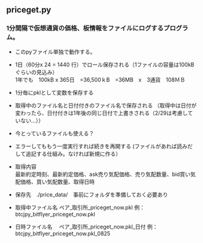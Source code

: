 ## priceget.py  
### 1分間隔で仮想通貨の価格、板情報をファイルにログするプログラム。
* このpyファイル単独で動作する。  
	
* 1日（60分x 24 = 1440 行）でロール保存される（1ファイルの容量は100kBぐらいの見込み）  
  1年でも　100kB x 365日　=36,500ｋB　=36MB　x　3通貨　108ＭＢ

* 1分毎にpklとして変数を保存する

* 取得中のファイル名と日付付きのファイル名で保存される
（取得中は日付が変わったら、日付付きは1年後の同じ日付で上書きされる（2/29は考慮していない…））

* 今とっているファイルも使える？

* エラーしてももう一度実行すれば続きを再開する
   (ファイルがあれば読みだして追記する仕組み。なければ新規に作る）

* 取得内容  
  最新約定時刻、最新約定価格、ask売り気配価格、売り気配数量、bid買い気配価格、買い気配数量、取得日時
  
* 保存先　./price_data/　事前にフォルダを準備しておく必要あり

* 取得中ファイル名 
ペア_取引所_priceget_now.pkl
例：btcjpy_bitflyer_priceget_now.pkl

* 日時ファイル名　
ペア_取引所_priceget_now.pkl_日付
例：btcjpy_bitflyer_priceget_now.pkl_0825


